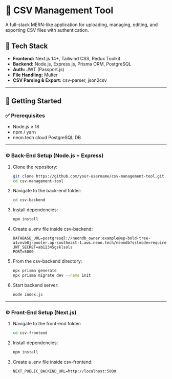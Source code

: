 # 📁 CSV Management Tool

A full-stack MERN-like application for uploading, managing, editing, and exporting CSV files with authentication.

## 🧰 Tech Stack

- **Frontend:** Next.js 14+, Tailwind CSS, Redux Toolkit
- **Backend:** Node.js, Express.js, Prisma ORM, PostgreSQL
- **Auth:** JWT (Passport.js)
- **File Handling:** Multer
- **CSV Parsing & Export:** csv-parser, json2csv

---

## 🚀 Getting Started

### ✅ Prerequisites

- Node.js ≥ 18
- npm / yarn
- neon.tech cloud PostgreSQL DB

---

### ⚙️ Back-End Setup (Node.js + Express)

1. Clone the repository:

   ```bash
   git clone https://github.com/your-username/csv-management-tool.git
   cd csv-management-tool


2. Navigate to the back-end folder:

   ```bash
   cd csv-backend

3. Install dependencies:
   
   ```bash
   npm install

4. Create a .env file inside csv-backend:
   ```bach
   DATABASE_URL=postgresql://neondb_owner:example@ep-bold-tree-a1vnvb0j-pooler.ap-southeast-1.aws.neon.tech/neondb?sslmode=require
   JWT_SECRET=ab12345gsklsols
   PORT=5000

5. From the csv-backend directory:
   ```bash
   npx prisma generate
   npx prisma migrate dev --name init

6. Start backend server:
   ```bash
   node index.js


---

### ⚙️ Front-End Setup (Next.js)
   
1. Navigate to the front-end folder:

   ```bash
   cd csv-frontend

2. Install dependencies:
   
   ```bash
   npm install

3. Create a .env file inside csv-frontend:
   ```bach
   NEXT_PUBLIC_BACKEND_URL=http://localhost:5000





